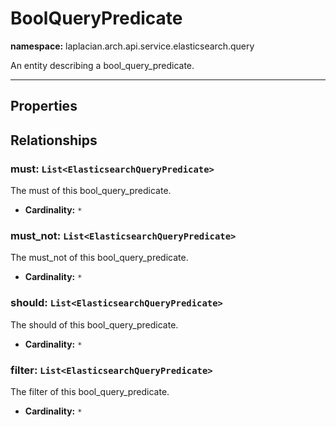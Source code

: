 # **BoolQueryPredicate**
**namespace:** laplacian.arch.api.service.elasticsearch.query

An entity describing a bool_query_predicate.



---

## Properties

## Relationships

### must: `List<ElasticsearchQueryPredicate>`
The must of this bool_query_predicate.
- **Cardinality:** `*`

### must_not: `List<ElasticsearchQueryPredicate>`
The must_not of this bool_query_predicate.
- **Cardinality:** `*`

### should: `List<ElasticsearchQueryPredicate>`
The should of this bool_query_predicate.
- **Cardinality:** `*`

### filter: `List<ElasticsearchQueryPredicate>`
The filter of this bool_query_predicate.
- **Cardinality:** `*`